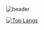 
![header](https://capsule-render.vercel.app/api?type=waveing&color=auto&height=300&section=header&text=sonmin!&fontSize=90)

[![Top Langs](https://github-readme-stats.vercel.app/api/top-langs/?username=thsals)](https://github.com/anuraghazra/github-readme-stats)
